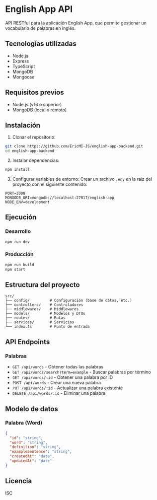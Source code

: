 # English App API

API RESTful para la aplicación English App, que permite gestionar un vocabulario de palabras en inglés.

## Tecnologías utilizadas

- Node.js
- Express
- TypeScript
- MongoDB
- Mongoose

## Requisitos previos

- Node.js (v16 o superior)
- MongoDB (local o remoto)

## Instalación

1. Clonar el repositorio:
```bash
git clone https://github.com/EricMI-JS/english-app-backend.git
cd english-app-backend
```

2. Instalar dependencias:
```bash
npm install
```

3. Configurar variables de entorno:
Crear un archivo `.env` en la raíz del proyecto con el siguiente contenido:
```
PORT=3000
MONGODB_URI=mongodb://localhost:27017/english-app
NODE_ENV=development
```

## Ejecución

### Desarrollo
```bash
npm run dev
```

### Producción
```bash
npm run build
npm start
```

## Estructura del proyecto

```
src/
├── config/         # Configuración (base de datos, etc.)
├── controllers/    # Controladores
├── middlewares/    # Middlewares
├── models/         # Modelos y DTOs
├── routes/         # Rutas
├── services/       # Servicios
└── index.ts        # Punto de entrada
```

## API Endpoints

### Palabras

- `GET /api/words` - Obtener todas las palabras
- `GET /api/words/search?term=example` - Buscar palabras por término
- `GET /api/words/:id` - Obtener una palabra por ID
- `POST /api/words` - Crear una nueva palabra
- `PUT /api/words/:id` - Actualizar una palabra existente
- `DELETE /api/words/:id` - Eliminar una palabra

## Modelo de datos

### Palabra (Word)

```json
{
  "id": "string",
  "word": "string",
  "definition": "string",
  "exampleSentence": "string",
  "createdAt": "date",
  "updatedAt": "date"
}
```

## Licencia

ISC 